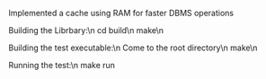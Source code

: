 Implemented a cache using RAM for faster DBMS operations

Building the Librbary:\n
  cd build\n
  make\n

Building the test executable:\n
  Come to the root directory\n
  make\n

Running the test:\n
  make run
